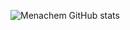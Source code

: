 ![Menachem GitHub stats](https://github-readme-stats.vercel.app/api?username=Menachem-D&show_icons=true&theme=transparent)
